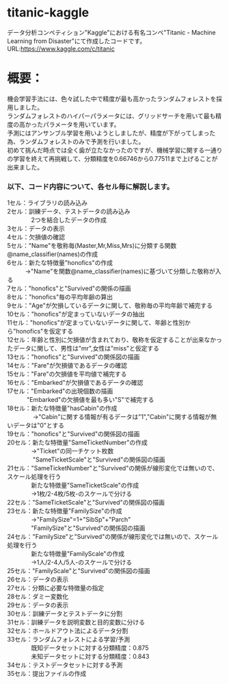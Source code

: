 # titanic-kaggle

データ分析コンペティション"Kaggle"における有名コンペ"Titanic - Machine Learning from Disaster"にて作成したコードです。
URL:https://www.kaggle.com/c/titanic

# 概要：
機会学習手法には、色々試した中で精度が最も高かったランダムフォレストを採用しました。  
ランダムフォレストのハイパーパラメータには、グリッドサーチを用いて最も精度の高かったパラメータを用いています。  
予測にはアンサンブル学習を用いようとしましたが、精度が下がってしまった為、ランダムフォレストのみで予測を行いました。  
初めて挑んだ時点では全く歯が立たなかったのですが、機械学習に関する一通りの学習を終えて再挑戦して、分類精度を0.66746から0.77511まで上げることが出来ました。  

### 以下、コード内容について、各セル毎に解説します。
1セル：ライブラリの読み込み  
2セル：訓練データ、テストデータの読み込み  
　　　　2つを結合したデータの作成  
3セル：データの表示  
4セル：欠損値の確認  
5セル："Name"を敬称毎(Master,Mr,Miss,Mrs)に分類する関数@name_classifier(names)の作成  
6セル：新たな特徴量"honofics"の作成  
　　　→"Name"を関数@name_classifier(names)に基づいて分類した敬称が入る  
7セル："honofics"と"Survived"の関係の描画  
8セル："honofics"毎の平均年齢の算出  
9セル："Age"が欠損しているデータに関して、敬称毎の平均年齢で補完する  
10セル："honofics"が定まっていないデータの抽出  
11セル："honofics"が定まっていないデータに関して、年齢と性別から"honofics"を仮定する  
12セル：年齢と性別に欠損値が含まれており、敬称を仮定することが出来なかったデータに関して、男性は"mr",女性は"miss"と仮定する  
13セル："honofics"と"Survived"の関係図の描画  
14セル："Fare"が欠損値であるデータの確認  
15セル："Fare"の欠損値を平均値で補完する  
16セル："Embarked"が欠損値であるデータの確認  
17セル："Embarked"の出現個数の描画  
　　　  "Embarked"の欠損値を最も多い"S"で補完する  
18セル：新たな特徴量"hasCabin"の作成  
　　　　 →"Cabin"に関する情報が有るデータは"1","Cabin"に関する情報が無いデータは"0"とする  
19セル："honofics"と"Survived"の関係図の描画  
20セル：新たな特徴量"SameTicketNumber"の作成  
　　　　→"Ticket"の同一チケット枚数  
　　　　 "SameTicketScale"と"Survived"の関係図の描画  
21セル："SameTicketNumber"と"Survived"の関係が線形変化では無いので、スケール処理を行う  
　　　　新たな特徴量"SameTicketScale"の作成      
　　　　→1枚/2-4枚/5枚-のスケールで分ける  
22セル："SameTicketScale"と"Survived"の関係図の描画  
23セル：新たな特徴量"FamilySize"の作成  
　　　　→"FamilySize"=1+"SibSp"+"Parch"  
　　　　"FamilySize"と"Survived"の関係図の描画  
24セル："FamilySize"と"Survived"の関係が線形変化では無いので、スケール処理を行う  
　　　　新たな特徴量"FamilyScale"の作成  
　　　　→1人/2-4人/5人-のスケールで分ける  
25セル："FamilyScale"と"Survived"の関係図の描画  
26セル：データの表示  
27セル：分類に必要な特徴量の指定  
28セル：ダミー変数化  
29セル：データの表示  
30セル：訓練データとテストデータに分割  
31セル：訓練データを説明変数と目的変数に分ける  
32セル：ホールドアウト法によるデータ分割  
33セル：ランダムフォレストによる学習/予測  
　　　　既知データセットに対する分類精度：0.875  
　　　　未知データセットに対する分類精度：0.843  
34セル：テストデータセットに対する予測  
35セル：提出ファイルの作成  
